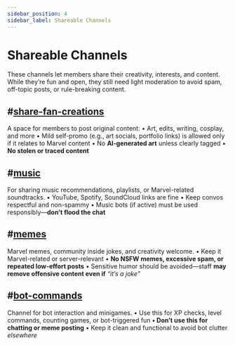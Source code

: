 ```yaml
---
sidebar_position: 4
sidebar_label: Shareable Channels
---
```


# Shareable Channels

These channels let members share their creativity, interests, and content. While they’re fun and open, they still need light moderation to avoid spam, off-topic posts, or rule-breaking content.

## #[share-fan-creations](1110201220666228858)

A space for members to post original content:
	•	Art, edits, writing, cosplay, and more
	•	Mild self-promo (e.g., art socials, portfolio links) is allowed only if it relates to Marvel content
	•	No **AI-generated art** unless clearly tagged
	•	**No stolen or traced content**

## #[music](1110797967629242428)

For sharing music recommendations, playlists, or Marvel-related soundtracks.
	•	YouTube, Spotify, SoundCloud links are fine
	•	Keep convos respectful and non-spammy
	•	Music bots (if active) must be used responsibly—**don’t flood the chat**

## #[memes](1110201806698577930)

Marvel memes, community inside jokes, and creativity welcome.
	•	Keep it Marvel-related or server-relevant
	•	**No NSFW memes, excessive spam, or repeated low-effort posts**
	•	Sensitive humor should be avoided—staff **may remove offensive content even if** *“it’s a joke”*

## #[bot-commands](1110201778034720848)

Channel for bot interaction and minigames.
	•	Use this for XP checks, level commands, counting games, or bot-triggered fun
	**•	Don’t use this for chatting or meme posting**
	•	Keep it clean and functional to avoid bot clutter *elsewhere*
